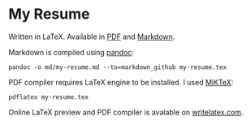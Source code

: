 # My Resume

Written in LaTeX.
Available in [PDF](https://github.com/phts/my-resume/raw/master/pdf/My%20Resume.pdf) and [Markdown](https://github.com/phts/my-resume/blob/master/md/my-resume.md).

Markdown is compiled using [pandoc](https://github.com/jgm/pandoc):

    pandoc -o md/my-resume.md --to=markdown_github my-resume.tex

PDF compiler requires LaTeX engine to be installed. I used [MiKTeX](http://miktex.org/download):

    pdflatex my-resume.tex

Online LaTeX preview and PDF compiler is avalable on [writelatex.com](https://www.writelatex.com).
